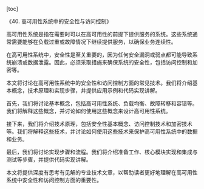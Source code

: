 
[toc]                    
                
                
《40. 高可用性系统中的安全性与访问控制》

高可用性系统是指在需要时可以在高可用性的前提下提供服务的系统。这些系统通常需要能够在负载过重或故障情况下继续提供服务，以确保业务连续性。

在高可用性系统中，安全性是至关重要的，因为任何安全漏洞或弱点都可能导致系统崩溃或数据泄露。因此，必须采取措施来确保系统的安全性，包括访问控制和加密等。

本文将讨论在高可用性系统中的安全性和访问控制方面的常见技术。我们将介绍基本概念，技术原理和实现步骤，并提供应用示例和代码实现讲解。

首先，我们将讨论基本概念，包括高可用性系统、负载均衡、故障转移和容错等。我们将解释这些概念，并讨论如何使用这些概念来设计高可用性系统。

接下来，我们将介绍技术原理，包括安全性基本概念、访问控制技术和加密技术等。我们将解释这些技术，并讨论如何使用这些技术来保护高可用性系统中的数据和业务。

最后，我们将讨论实现步骤和流程。我们将介绍准备工作、核心模块实现和集成与测试等步骤，并提供代码实现讲解。

本文将提供深度有思考有见解的专业技术文章，以帮助读者更好地理解在高可用性系统中安全性和访问控制方面的重要性。

